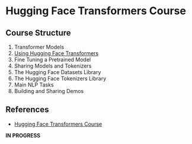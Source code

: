 # Hugging Face Transformers Course

## Course Structure
1. Transformer Models
2. [Using Hugging Face Transformers](./Chapter2/)
3. Fine Tuning a Pretrained Model
4. Sharing Models and Tokenizers
5. The Hugging Face Datasets Library
6. The Hugging Face Tokenizers Library
7. Main NLP Tasks
8. Building and Sharing Demos

## References
- [Hugging Face Transformers Course](https://huggingface.co/course)

__IN PROGRESS__